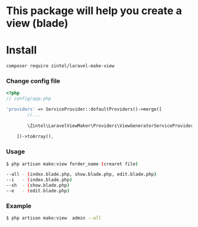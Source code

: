 # This package will help you create a view (blade)

# Install
```bash
composer require zintel/laravel-make-view
```
### Change config file
```php
<?php
// config/app.php

'providers' => ServiceProvider::defaultProviders()->merge([
        //...
        
        \Zintel\LaravelViewMaker\Providers\ViewGeneratorServiceProvider::class,
        
    ])->toArray(),
```

### Usage
```bash
$ php artisan make:view forder_name (crearet file)

--all - (index.blade.php, show.blade.php, edit.blade.php)
--i   - (index.blade.php)
--sh  - (show.blade.php)
--e   - (edit.blade.php)
```
### Example
```bash
$ php artisan make:view  admin --all 
```
